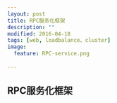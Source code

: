 ```yaml
---
layout: post
title: RPC服务化框架
description: ""
modified: 2016-04-18
tags: [web, loadbalance、cluster]
image:
  feature: RPC-service.png
  
---
```


## RPC服务化框架

